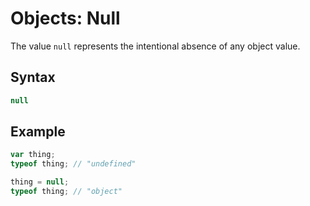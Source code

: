 # Objects: Null

The value `null` represents the intentional absence of any object value.

## Syntax
```js
null
```

## Example
```js
var thing;
typeof thing; // "undefined"

thing = null;
typeof thing; // "object"
```
